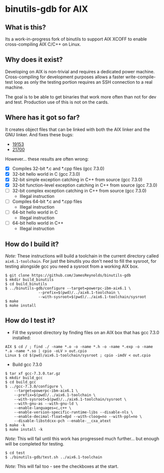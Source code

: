 # binutils-gdb for AIX

## What is this?

Its a work-in-progress fork of binutils to support AIX XCOFF to enable cross-compiling AIX C/C++ on Linux.

## Why does it exist?

Developing on AIX is non-trivial and requires a dedicated power machine. Cross-compiling for development purposes allows a faster write-compile-test loop as only the testing portion requires an SSH connection to a real machine.

The goal is to be able to get binaries that work more often than not for dev and test. Production use of this is not on the cards.

## Where has it got so far?

It creates object files that can be linked with both the AIX linker and the GNU linker. And fixes these bugs:

* [19153](https://sourceware.org/bugzilla/show_bug.cgi?id=19153)
* [21700](https://sourceware.org/bugzilla/show_bug.cgi?id=21700)

However... these results are often wrong:

* [x] Compiles 32-bit \*.c and \*.cpp files (gcc 7.3.0)
* [x] 32-bit hello world in C (gcc 7.3.0)
* [x] 32-bit simple exception catching in C++ from source (gcc 7.3.0)
* [x] 32-bit function-level exception catching in C++ from source (gcc 7.3.0)
* [ ] 32-bit complex exception catching in C++ from source (gcc 7.3.0)
  * Illegal instruction
* [ ] Compiles 64-bit \*.c and \*.cpp files
  * Illegal instruction
* [ ] 64-bit hello world in C
  * Illegal instruction
* [ ] 64-bit hello world in C++
  * Illegal instruction

## How do I build it?

*Note:* These instructions will build a toolchain in the current directory called `aix6.1-toolchain`. For just the binutils you don't need to fill the sysroot, for testing alongside gcc you need a sysroot from a working AIX box.

```
$ git clone https://github.com/JamesReynolds/binutils-gdb
$ mkdir build_binutils
$ cd build_binutils
$ ../binutils-gdb/configure --target=powerpc-ibm-aix6.1 \
               --prefix=$(pwd)/../aix6.1-toolchain \
               --with-sysroot=$(pwd)/../aix6.1-toolchain/sysroot
$ make
$ make install
```

## How do I test it?

* Fill the sysroot directory by finding files on an AIX box that has gcc 7.3.0 installed:

```
AIX $ cd / ; find ./ -name *.o -o -name *.h -o -name *.exp -o -name *.a -name *.so | cpio -oLV > out.cpio
Linux $ cd $(pwd)/aix6.1-toolchain/sysroot ; cpio -imdV < out.cpio 
```

* Build gcc 7.3.0

```
$ tar xf gcc-7.3.0.tar.gz
$ mkdir build_gcc
$ cd build_gcc
$ ../gcc-7.3.0/configure \
    --target=powerpc-ibm-aix6.1 \
    --prefix=$(pwd)/../aix6.1-toolchain \
    --with-sysroot=$(pwd)/../aix6.1-toolchain/sysroot \
    --with-gnu-as --with-gnu-ld \
    --enable-languages=c,c++ \
    --enable-version-specific-runtime-libs --disable-nls \
    --enable-decimal-float=dpd --with-cloog=no --with-ppl=no \
    --disable-libstdcxx-pch --enable-__cxa_atext
$ make -k
$ make install -k
```

*Note:* This will fail until this work has progressed much further... but enough will be completed for testing.

```
$ cd test
$ ./binutils-gdb/test.sh ../aix6.1-toolchain
```

*Note:* This will fail too - see the checkboxes at the start.
